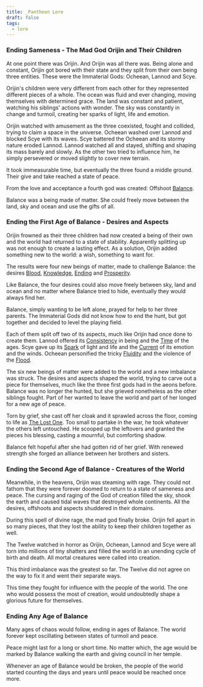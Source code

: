```yaml
---
title: _Pantheon Lore
draft: false
tags:
  - lore
---
```

### Ending Sameness - The Mad God Orijin and Their Children

At one point there was Orijin. And Orijin was all there was. Being alone and constant, Orijin got bored with their state and they split from their own being three entities. These were the Immaterial Gods: Ocheean, Lannod and Scye.

Orijin's children were very different from each other for they represented different pieces of a whole. The ocean was fluid and ever changing, moving themselves with determined grace. The land was constant and patient, watching his siblings' actions with wonder. The sky was constantly in change and turmoil, creating her sparks of light, life and emotion.

Orijin watched with amusement as the three coexisted, fought and collided, trying to claim a space in the universe. Ocheean washed over Lannod and blocked Scye with its waves. Scye battered the Ocheean and its stormy nature eroded Lannod. Lannod watched all and stayed, shifting and shaping its mass barely and slowly. As the other two tried to influence him, he simply persevered or moved slightly to cover new terrain.

It took immeasurable time, but eventually the three found a middle ground. Their give and take reached a state of peace.

From the love and acceptance a fourth god was created: Offshoot [Balance](../_Pantheon/G_Balance.md). 

Balance was a being made of matter. She could freely move between the land, sky and ocean and use the gifts of all.


### Ending the First Age of Balance - Desires and Aspects

Orijin frowned as their three children had now created a being of their own and the world had returned to a state of stability. Apparently splitting up was not enough to create a lasting effect. As a solution, Orijin added something new to the world: a wish, something to want for.

The results were four new beings of matter, made to challenge Balance: the desires [Blood](../_Pantheon/G_Blood.md), [Knowledge](../_Pantheon/G_Knowledge.md), [Ending](../_Pantheon/G_Ending.md) and [Prosperity](../_Pantheon/G_Prosperity.md). 

Like Balance, the four desires could also move freely between sky, land and ocean and no matter where Balance tried to hide, eventually they would always find her. 

Balance, simply wanting to be left alone, prayed for help to her three parents. The Immaterial Gods did not know how to end the hunt, but got together and decided to level the playing field. 

Each of them split off two of its aspects, much like Orijin had once done to create them.
Lannod offered its [Consistency](../_Pantheon/G_Consistency.md) in being and the [Time](../_Pantheon/G_Time.md) of the ages. Scye gave up its [Spark](../_Pantheon/G_Spark.md) of light and life and the [Current](../_Pantheon/G_Current.md) of its emotion and the winds. Ocheean personified the tricky [Fluidity](../_Pantheon/G_Fluidity.md) and the violence of the [Flood](../_Pantheon/G_Flood.md).

The six new beings of matter were added to the world and a new imbalance was struck. The desires and aspects shaped the world, trying to carve out a piece for themselves, much like the three first gods had in the aeons before. Balance was no longer the hunted, but she grieved nonetheless as the other siblings fought. Part of her wanted to leave the world and part of her longed for a new age of peace.


Torn by grief, she cast off her cloak and it sprawled across the floor, coming to life as [The Lost One](../_Pantheon/G_The&20Lost%20One.md). Too small to partake in the war, he took whatever the others left untouched. He scooped up the leftovers and granted the pieces his blessing, casting a mournful, but comforting shadow. 

Balance felt hopeful after she had gotten rid of her grief. With renewed strength she forged an alliance between her brothers and sisters.


### Ending the Second Age of Balance - Creatures of the World

Meanwhile, in the heavens, Orijin was steaming with rage. They could not fathom that they were forever doomed to return to a state of sameness and peace. The cursing and raging of the God of creation filled the sky, shook the earth and caused tidal waves that destroyed whole continents. All the desires, offshoots and aspects shuddered in their domains.

During this spell of divine rage, the mad god finally broke. Orijin fell apart in so many pieces, that they lost the ability to keep their children together as well. 

The Twelve watched in horror as Orijin, Ocheean, Lannod and Scye were all torn into millions of tiny shatters and filled the world in an unending cycle of birth and death. All mortal creatures were called into creation. 

This third imbalance was the greatest so far. The Twelve did not agree on the way to fix it and went their separate ways. 

This time they fought for influence with the people of the world. The one who would possess the most of creation, would undoubtedly shape a glorious future for themselves.


### Ending Any Age of Balance

Many ages of chaos would follow, ending in ages of Balance. The world forever kept oscillating between states of turmoil and peace. 

Peace might last for a long or short time. No matter which, the age would be marked by Balance walking the earth and giving council in her temple.

Whenever an age of Balance would be broken, the people of the world started counting the days and years until peace would be reached once more.
